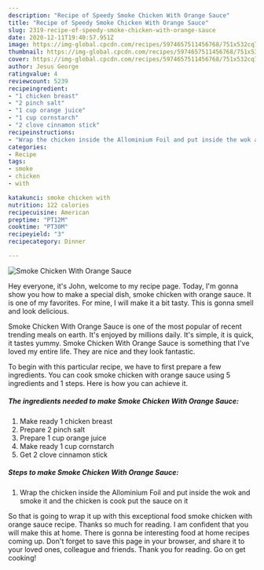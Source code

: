 ```yaml
---
description: "Recipe of Speedy Smoke Chicken With Orange Sauce"
title: "Recipe of Speedy Smoke Chicken With Orange Sauce"
slug: 2319-recipe-of-speedy-smoke-chicken-with-orange-sauce
date: 2020-12-11T19:40:57.951Z
image: https://img-global.cpcdn.com/recipes/5974657511456768/751x532cq70/smoke-chicken-with-orange-sauce-recipe-main-photo.jpg
thumbnail: https://img-global.cpcdn.com/recipes/5974657511456768/751x532cq70/smoke-chicken-with-orange-sauce-recipe-main-photo.jpg
cover: https://img-global.cpcdn.com/recipes/5974657511456768/751x532cq70/smoke-chicken-with-orange-sauce-recipe-main-photo.jpg
author: Jesus George
ratingvalue: 4
reviewcount: 5239
recipeingredient:
- "1 chicken breast"
- "2 pinch salt"
- "1 cup orange juice"
- "1 cup cornstarch"
- "2 clove cinnamon stick"
recipeinstructions:
- "Wrap the chicken inside the Allominium Foil and put inside the wok and smoke it and the chicken is cook put the sauce on it"
categories:
- Recipe
tags:
- smoke
- chicken
- with

katakunci: smoke chicken with 
nutrition: 122 calories
recipecuisine: American
preptime: "PT12M"
cooktime: "PT30M"
recipeyield: "3"
recipecategory: Dinner

---
```



![Smoke Chicken With Orange Sauce](https://img-global.cpcdn.com/recipes/5974657511456768/751x532cq70/smoke-chicken-with-orange-sauce-recipe-main-photo.jpg)

Hey everyone, it's John, welcome to my recipe page. Today, I'm gonna show you how to make a special dish, smoke chicken with orange sauce. It is one of my favorites. For mine, I will make it a bit tasty. This is gonna smell and look delicious.



Smoke Chicken With Orange Sauce is one of the most popular of recent trending meals on earth. It's enjoyed by millions daily. It's simple, it is quick, it tastes yummy. Smoke Chicken With Orange Sauce is something that I've loved my entire life. They are nice and they look fantastic.


To begin with this particular recipe, we have to first prepare a few ingredients. You can cook smoke chicken with orange sauce using 5 ingredients and 1 steps. Here is how you can achieve it.

<!--inarticleads1-->

##### The ingredients needed to make Smoke Chicken With Orange Sauce:

1. Make ready 1 chicken breast
1. Prepare 2 pinch salt
1. Prepare 1 cup orange juice
1. Make ready 1 cup cornstarch
1. Get 2 clove cinnamon stick




<!--inarticleads2-->

##### Steps to make Smoke Chicken With Orange Sauce:

1. Wrap the chicken inside the Allominium Foil and put inside the wok and smoke it and the chicken is cook put the sauce on it




So that is going to wrap it up with this exceptional food smoke chicken with orange sauce recipe. Thanks so much for reading. I am confident that you will make this at home. There is gonna be interesting food at home recipes coming up. Don't forget to save this page in your browser, and share it to your loved ones, colleague and friends. Thank you for reading. Go on get cooking!
